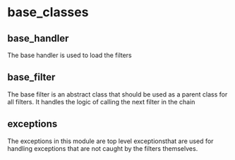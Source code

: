 # base_classes

## base_handler
The base handler is used to load the filters
## base_filter
The base filter is an abstract class that should be used as a parent class for all filters.
It handles the logic of calling the next filter in the chain


## exceptions
The exceptions in this module are top level exceptionsthat are used for handling exceptions that
are not caught by the filters themselves.
